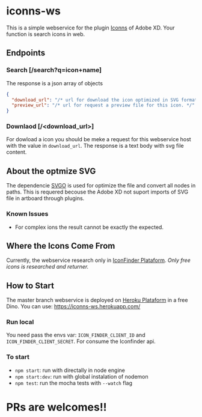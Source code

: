 # iconns-ws
This is a simple webservice for the plugin [Iconns](https://github.com/matheusAle/iconns-xd-plugin) of Adobe XD. Your function is search icons in web.

## Endpoints
### Search \[/search?q=icon+name\]
The response is a json array of objects
```json
{
  "download_url": "/* url for download the icon optimized in SVG format. */",
  "preview_url": "/* url for request a preview file for this icon. */"
}
```
### Downlaod [/<download_url>]
For dowload a icon you should be meke a request for this webservice host with the value in `download_url`.
The response is a text body with svg file content.
## About the optmize SVG
The dependencie [SVGO](https://github.com/svg/svgo) is used for optimize the file and convert all nodes in paths. This is requered becouse the Adobe XD not suport imports of SVG file in artboard through plugins.

### Known Issues
 - For complex ions the result cannot be exactly the expected.
 
## Where the Icons Come From
Currently, the webservice research only in [IconFinder Plataform](https://www.iconfinder.com/).
*Only free icons is researched and returner.*

## How to Start
The master branch webservice is deployed on [Heroku Plataform](https://heroku.com/) in a free Dino. You can use: https://iconns-ws.herokuapp.com/
### Run local
You need pass the envs var: `ICON_FINDER_CLIENT_ID` and `ICON_FINDER_CLIENT_SECRET`. For consume the Iconfinder api.
### To start
 - `npm start`: run with directally in node engine
 - `npm start:dev`: run with global instalation of nodemon
 - `npm test`: run the mocha tests with `--watch` flag
  
 
 # PRs are welcomes!!
